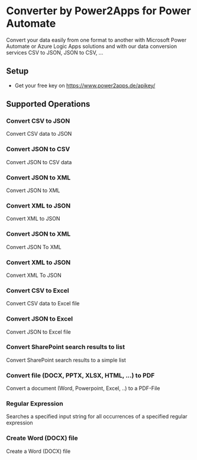 # Converter by Power2Apps for Power Automate
Convert your data easily from one format to another with Microsoft Power Automate or Azure Logic Apps solutions and with our data conversion services CSV to JSON, JSON to CSV, ...

## Setup
- Get your free key on https://www.power2apps.de/apikey/

## Supported Operations

### Convert CSV to JSON
Convert CSV data to JSON

### Convert JSON to CSV
Convert JSON to CSV data

### Convert JSON to XML
Convert JSON to XML

### Convert XML to JSON
Convert XML to JSON

### Convert JSON to XML
Convert JSON To XML

### Convert XML to JSON
Convert XML To JSON

### Convert CSV to Excel
Convert CSV data to Excel file

### Convert JSON to Excel
Convert JSON to Excel file

### Convert SharePoint search results to list
Convert SharePoint search results to a simple list

### Convert file (DOCX, PPTX, XLSX, HTML, ...) to PDF
Convert a document (Word, Powerpoint, Excel, ..) to a PDF-File

### Regular Expression
Searches a specified input string for all occurrences of a specified regular expression

### Create Word (DOCX) file
Create a Word (DOCX) file